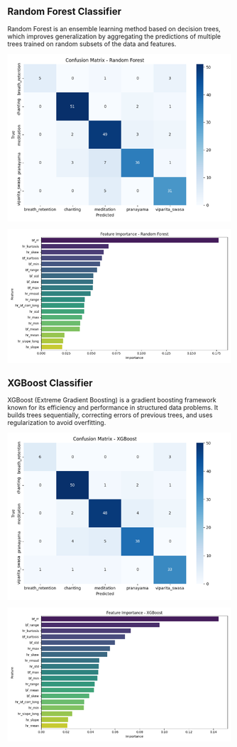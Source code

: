 ## Random Forest Classifier
Random Forest is an ensemble learning method based on decision trees, which improves generalization by aggregating the predictions of multiple trees trained on random subsets of the data and features.

![Random Forest Confusion Matrix](../img/confusionMatrix_RandomForest.png)

![Random Forest Feature Importance](../img/featureImportance_RandomForest.png)

## XGBoost Classifier
XGBoost (Extreme Gradient Boosting) is a gradient boosting framework known for its efficiency and performance in structured data problems.
It builds trees sequentially, correcting errors of previous trees, and uses regularization to avoid overfitting.

![XGBoost Confusion Matrix](../img/confusionMatrix_XGBoost.png)

![XGBoost Feature Importance](../img/featureImportance_XGBoost.png)
